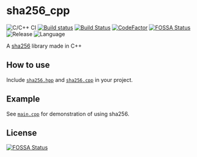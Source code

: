 # sha256_cpp  
![C/C++ CI](https://github.com/pvzzombs/sha256_cpp/workflows/C%2FC%2B%2B%20CI/badge.svg)  [![Build status](https://ci.appveyor.com/api/projects/status/u478a3c728ywj0x6?svg=true)](https://ci.appveyor.com/project/pvzzombs/sha256-cpp)  [![Build Status](https://travis-ci.com/pvzzombs/sha256_cpp.svg?branch=main)](https://travis-ci.com/pvzzombs/sha256_cpp)  [![CodeFactor](https://www.codefactor.io/repository/github/pvzzombs/sha256_cpp/badge)](https://www.codefactor.io/repository/github/pvzzombs/sha256_cpp)  [![FOSSA Status](https://app.fossa.com/api/projects/git%2Bgithub.com%2Fpvzzombs%2Fsha256_cpp.svg?type=shield)](https://app.fossa.com/projects/git%2Bgithub.com%2Fpvzzombs%2Fsha256_cpp?ref=badge_shield)  ![Release](https://img.shields.io/github/v/release/pvzzombs/sha256_cpp)  ![Language](https://img.shields.io/github/languages/top/pvzzombs/sha256_cpp)

A [sha256](https://en.wikipedia.org/wiki/SHA-2) library made in C++

## How to use
Include [`sha256.hpp`](https://github.com/pvzzombs/sha256_cpp/blob/main/sha256.hpp) and [`sha256.cpp`](https://github.com/pvzzombs/sha256_cpp/blob/main/sha256.cpp) in your project.

## Example
See [`main.cpp`](https://github.com/pvzzombs/sha256_cpp/blob/main/main.cpp) for demonstration of using sha256.

## License
[![FOSSA Status](https://app.fossa.com/api/projects/git%2Bgithub.com%2Fpvzzombs%2Fsha256_cpp.svg?type=large)](https://app.fossa.com/projects/git%2Bgithub.com%2Fpvzzombs%2Fsha256_cpp?ref=badge_large)
